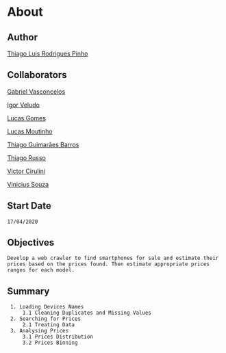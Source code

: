 # About

## Author

[Thiago Luis Rodrigues Pinho](https://github.com/thiagolrpinho)

## Collaborators

[Gabriel Vasconcelos](https://github.com/gcvasconcelos)

[Igor Veludo](https://github.com/IgorVeludo)

[Lucas Gomes](https://github.com/LGomees)

[Lucas Moutinho](https://github.com/lucasmoutinho)

[Thiago Guimarães Barros](https://github.com/thiagobarros7)

[Thiago Russo](https://github.com/thiago-russo)

[Victor Cirulini](https://github.com/victorciurlini)

[Vinicius Souza](https://github.com/vgdsouza)

## Start Date

    17/04/2020

## Objectives

    Develop a web crawler to find smartphones for sale and estimate their
    prices based on the prices found. Then estimate appropriate prices 
    ranges for each model.

## Summary

     1. Loading Devices Names
         1.1 Cleaning Duplicates and Missing Values
     2. Searching for Prices
         2.1 Treating Data
     3. Analysing Prices
         3.1 Prices Distribution
         3.2 Prices Binning
